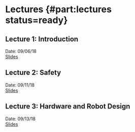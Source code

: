 # Lectures {#part:lectures status=ready}

## Lecture 1: Introduction
Date: 09/06/18  
[Slides](https://drive.google.com/file/d/1J25NkCqke0FHvPKsa6aXL9PsIz19PEoE/view?usp=sharing)

## Lecture 2: Safety
Date: 09/11/18  
[Slides](https://drive.google.com/file/d/1cfuC8Y4m5RrbpJSMdsn0WGOw5AdmBEpA/view?usp=sharing)

## Lecture 3: Hardware and Robot Design
Date: 09/13/18  
[Slides](https://drive.google.com/file/d/1--V2SgQcVP_049eY5QH8z6m51DQ1GLna/view?usp=sharing)
